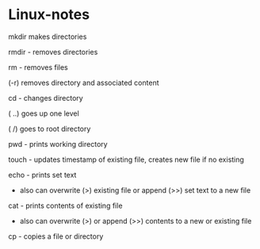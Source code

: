 # Linux-notes

mkdir makes directories

rmdir - removes directories

rm - removes files 

(-r) removes directory and associated content

cd - changes directory 

( ..) goes up one level 

( /) goes to root directory

pwd - prints working directory

touch - updates timestamp of existing file, creates new file if no existing

echo - prints set text 

- also can overwrite (>) existing file or append (>>) set text to a new file

cat - prints contents of existing file 

- also can overwrite (>) or append (>>)  contents to a new or existing file

cp - copies a file or directory



